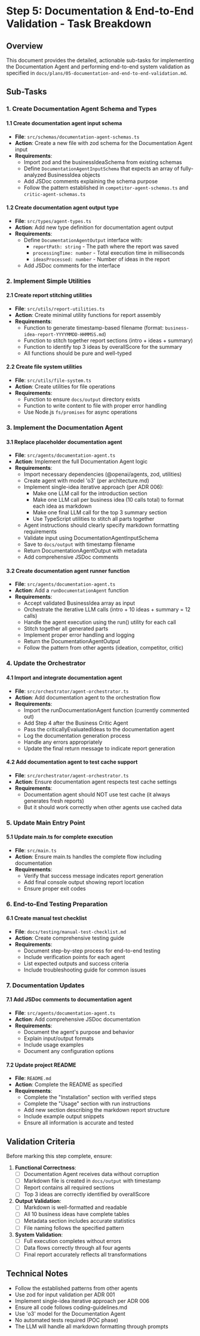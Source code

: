# Step 5: Documentation & End-to-End Validation - Task Breakdown

## Overview
This document provides the detailed, actionable sub-tasks for implementing the Documentation Agent and performing end-to-end system validation as specified in `docs/plans/05-documentation-and-end-to-end-validation.md`.

## Sub-Tasks

### 1. Create Documentation Agent Schema and Types

#### 1.1 Create documentation agent input schema
- **File**: `src/schemas/documentation-agent-schemas.ts`
- **Action**: Create a new file with zod schema for the Documentation Agent input
- **Requirements**:
  - Import zod and the businessIdeaSchema from existing schemas
  - Define `DocumentationAgentInputSchema` that expects an array of fully-analyzed BusinessIdea objects
  - Add JSDoc comments explaining the schema purpose
  - Follow the pattern established in `competitor-agent-schemas.ts` and `critic-agent-schemas.ts`

#### 1.2 Create documentation agent output type
- **File**: `src/types/agent-types.ts`
- **Action**: Add new type definition for documentation agent output
- **Requirements**:
  - Define `DocumentationAgentOutput` interface with:
    - `reportPath: string` - The path where the report was saved
    - `processingTime: number` - Total execution time in milliseconds
    - `ideasProcessed: number` - Number of ideas in the report
  - Add JSDoc comments for the interface

### 2. Implement Simple Utilities

#### 2.1 Create report stitching utilities
- **File**: `src/utils/report-utilities.ts`
- **Action**: Create minimal utility functions for report assembly
- **Requirements**:
  - Function to generate timestamp-based filename (format: `business-idea-report-YYYYMMDD-HHMMSS.md`)
  - Function to stitch together report sections (intro + ideas + summary)
  - Function to identify top 3 ideas by overallScore for the summary
  - All functions should be pure and well-typed

#### 2.2 Create file system utilities
- **File**: `src/utils/file-system.ts`
- **Action**: Create utilities for file operations
- **Requirements**:
  - Function to ensure `docs/output` directory exists
  - Function to write content to file with proper error handling
  - Use Node.js `fs/promises` for async operations

### 3. Implement the Documentation Agent

#### 3.1 Replace placeholder documentation agent
- **File**: `src/agents/documentation-agent.ts`
- **Action**: Implement the full Documentation Agent logic
- **Requirements**:
  - Import necessary dependencies (@openai/agents, zod, utilities)
  - Create agent with model 'o3' (per architecture.md)
  - Implement single-idea iterative approach (per ADR 006):
    - Make one LLM call for the introduction section
    - Make one LLM call per business idea (10 calls total) to format each idea as markdown
    - Make one final LLM call for the top 3 summary section
    - Use TypeScript utilities to stitch all parts together
  - Agent instructions should clearly specify markdown formatting requirements
  - Validate input using DocumentationAgentInputSchema
  - Save to `docs/output` with timestamp filename
  - Return DocumentationAgentOutput with metadata
  - Add comprehensive JSDoc comments

#### 3.2 Create documentation agent runner function
- **File**: `src/agents/documentation-agent.ts`
- **Action**: Add a `runDocumentationAgent` function
- **Requirements**:
  - Accept validated BusinessIdea array as input
  - Orchestrate the iterative LLM calls (intro + 10 ideas + summary = 12 calls)
  - Handle the agent execution using the run() utility for each call
  - Stitch together all generated parts
  - Implement proper error handling and logging
  - Return the DocumentationAgentOutput
  - Follow the pattern from other agents (ideation, competitor, critic)

### 4. Update the Orchestrator

#### 4.1 Import and integrate documentation agent
- **File**: `src/orchestrator/agent-orchestrator.ts`
- **Action**: Add documentation agent to the orchestration flow
- **Requirements**:
  - Import the runDocumentationAgent function (currently commented out)
  - Add Step 4 after the Business Critic Agent
  - Pass the criticallyEvaluatedIdeas to the documentation agent
  - Log the documentation generation process
  - Handle any errors appropriately
  - Update the final return message to indicate report generation

#### 4.2 Add documentation agent to test cache support
- **File**: `src/orchestrator/agent-orchestrator.ts`
- **Action**: Ensure documentation agent respects test cache settings
- **Requirements**:
  - Documentation agent should NOT use test cache (it always generates fresh reports)
  - But it should work correctly when other agents use cached data

### 5. Update Main Entry Point

#### 5.1 Update main.ts for complete execution
- **File**: `src/main.ts`
- **Action**: Ensure main.ts handles the complete flow including documentation
- **Requirements**:
  - Verify that success message indicates report generation
  - Add final console output showing report location
  - Ensure proper exit codes

### 6. End-to-End Testing Preparation

#### 6.1 Create manual test checklist
- **File**: `docs/testing/manual-test-checklist.md`
- **Action**: Create comprehensive testing guide
- **Requirements**:
  - Document step-by-step process for end-to-end testing
  - Include verification points for each agent
  - List expected outputs and success criteria
  - Include troubleshooting guide for common issues

### 7. Documentation Updates

#### 7.1 Add JSDoc comments to documentation agent
- **File**: `src/agents/documentation-agent.ts`
- **Action**: Add comprehensive JSDoc documentation
- **Requirements**:
  - Document the agent's purpose and behavior
  - Explain input/output formats
  - Include usage examples
  - Document any configuration options

#### 7.2 Update project README
- **File**: `README.md`
- **Action**: Complete the README as specified
- **Requirements**:
  - Complete the "Installation" section with verified steps
  - Complete the "Usage" section with run instructions
  - Add new section describing the markdown report structure
  - Include example output snippets
  - Ensure all information is accurate and tested

## Validation Criteria

Before marking this step complete, ensure:

1. **Functional Correctness**:
   - [ ] Documentation Agent receives data without corruption
   - [ ] Markdown file is created in `docs/output` with timestamp
   - [ ] Report contains all required sections
   - [ ] Top 3 ideas are correctly identified by overallScore

2. **Output Validation**:
   - [ ] Markdown is well-formatted and readable
   - [ ] All 10 business ideas have complete tables
   - [ ] Metadata section includes accurate statistics
   - [ ] File naming follows the specified pattern

3. **System Validation**:
   - [ ] Full execution completes without errors
   - [ ] Data flows correctly through all four agents
   - [ ] Final report accurately reflects all transformations

## Technical Notes

- Follow the established patterns from other agents
- Use zod for input validation per ADR 001
- Implement single-idea iterative approach per ADR 006
- Ensure all code follows coding-guidelines.md
- Use 'o3' model for the Documentation Agent
- No automated tests required (POC phase)
- The LLM will handle all markdown formatting through prompts
